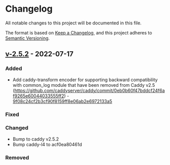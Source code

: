 # Changelog

All notable changes to this project will be documented in this file.

The format is based on [Keep a Changelog](https://keepachangelog.com/en/1.0.0/),
and this project adheres to [Semantic Versioning](https://semver.org/spec/v2.0.0.html).

## [v-2.5.2](https://gitlab.com/youtous/caddy-consul-docker/-/tree/v-2.5.2) - 2022-07-17

### Added

- Add caddy-transform encoder for supporting backward compatibility with common_log module that have been removed from Caddy v2.5 (https://github.com/caddyserver/caddy/commit/0eb0b60f47bddcf24f6af9265e60044033555ff2) - [9f08c24cf2b3cf90f8159ff8e06ab2e6972133a5](https://gitlab.com/youtous/caddy-consul-docker/-/commit/9f08c24cf2b3cf90f8159ff8e06ab2e6972133a5)

### Fixed

### Changed

- Bump to caddy v2.5.2
- Bump caddy-l4 to acf0ea80461d

### Removed
